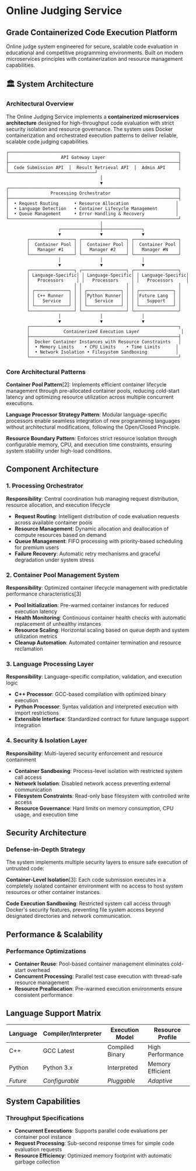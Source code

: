 # Online Judging Service

## Grade Containerized Code Execution Platform

Online judge system engineered for secure, scalable code evaluation in educational and competitive programming environments. Built on modern microservices principles with containerization and resource management capabilities.

## 🏛️ System Architecture

### **Architectural Overview**

The Online Judging Service implements a **containerized microservices architecture** designed for high-throughput code evaluation with strict security isolation and resource governance. The system uses Docker containerization and orchestrated execution patterns to deliver reliable, scalable code judging capabilities.

```
┌─────────────────────────────────────────────────────────────────┐
│                    API Gateway Layer                            │
├─────────────────────────────────────────────────────────────────┤
│  Code Submission API  │  Result Retrieval API  │  Admin API     │
└─────────────────────────────────┘
                                    │
                                    ▼
┌─────────────────────────────────────────────────────────────────┐
│                Processing Orchestrator                          │
├─────────────────────────────────────────────────────────────────┤
│  • Request Routing      • Resource Allocation                  │
│  • Language Detection   • Container Lifecycle Management       │
│  • Queue Management     • Error Handling & Recovery            │
└─────────────────────────────────────────────────────────────────┘
                                    │
                    ┌───────────────┼───────────────┐
                    ▼               ▼               ▼
        ┌─────────────────┐ ┌─────────────────┐ ┌─────────────────┐
        │  Container Pool │ │  Container Pool │ │  Container Pool │
        │   Manager #1    │ │   Manager #2    │ │   Manager #N    │
        └─────────────────┘ └─────────────────┘ └─────────────────┘
                    │               │               │
                    ▼               ▼               ▼
        ┌─────────────────┐ ┌─────────────────┐ ┌─────────────────┐
        │ Language-Specific│ │ Language-Specific│ │ Language-Specific│
        │   Processors     │ │   Processors     │ │   Processors     │
        │                 │ │                 │ │                 │
        │ ┌─────────────┐ │ │ ┌─────────────┐ │ │ ┌─────────────┐ │
        │ │ C++ Runner  │ │ │ │Python Runner│ │ │ │Future Lang  │ │
        │ │   Service   │ │ │ │   Service   │ │ │ │   Support   │ │
        │ └─────────────┘ │ │ └─────────────┘ │ │ └─────────────┘ │
        └─────────────────┘ └─────────────────┘ └─────────────────┘
                    │               │               │
                    ▼               ▼               ▼
        ┌─────────────────────────────────────────────────────────┐
        │             Containerized Execution Layer                │
        ├─────────────────────────────────────────────────────────┤
        │  Docker Container Instances with Resource Constraints   │
        │  • Memory Limits    • CPU Limits    • Time Limits      │
        │  • Network Isolation • Filesystem Sandboxing           │
        └─────────────────────────────────────────────────────────┘
```

### **Core Architectural Patterns**

**Container Pool Pattern**[2]: Implements efficient container lifecycle management through pre-allocated container pools, reducing cold-start latency and optimizing resource utilization across multiple concurrent executions.

**Language Processor Strategy Pattern**: Modular language-specific processors enable seamless integration of new programming languages without architectural modifications, following the Open/Closed Principle.

**Resource Boundary Pattern**: Enforces strict resource isolation through configurable memory, CPU, and execution time constraints, ensuring system stability under high-load conditions.

## Component Architecture

### **1. Processing Orchestrator**
**Responsibility**: Central coordination hub managing request distribution, resource allocation, and execution lifecycle
- **Request Routing**: Intelligent distribution of code evaluation requests across available container pools
- **Resource Management**: Dynamic allocation and deallocation of compute resources based on demand
- **Queue Management**: FIFO processing with priority-based scheduling for premium users
- **Failure Recovery**: Automatic retry mechanisms and graceful degradation under system stress

### **2. Container Pool Management System**
**Responsibility**: Optimized container lifecycle management with predictable performance characteristics[3]
- **Pool Initialization**: Pre-warmed container instances for reduced execution latency
- **Health Monitoring**: Continuous container health checks with automatic replacement of unhealthy instances
- **Resource Scaling**: Horizontal scaling based on queue depth and system utilization metrics
- **Cleanup Automation**: Automated container termination and resource reclamation

### **3. Language Processing Layer**
**Responsibility**: Language-specific compilation, validation, and execution logic
- **C++ Processor**: GCC-based compilation with optimized binary execution
- **Python Processor**: Syntax validation and interpreted execution with import restrictions
- **Extensible Interface**: Standardized contract for future language support integration

### **4. Security & Isolation Layer**
**Responsibility**: Multi-layered security enforcement and resource containment
- **Container Sandboxing**: Process-level isolation with restricted system call access
- **Network Isolation**: Disabled network access preventing external communication
- **Filesystem Constraints**: Read-only base filesystem with controlled write access
- **Resource Governance**: Hard limits on memory consumption, CPU usage, and execution time

##  Security Architecture

### **Defense-in-Depth Strategy**
The system implements multiple security layers to ensure safe execution of untrusted code:

**Container-Level Isolation**[3]: Each code submission executes in a completely isolated container environment with no access to host system resources or other container instances.

**Code Execution Sandboxing**: Restricted system call access through Docker's security features, preventing file system access beyond designated directories and network communication.

##  Performance & Scalability

### **Performance Optimizations**
- **Container Reuse**: Pool-based container management eliminates cold-start overhead
- **Concurrent Processing**: Parallel test case execution with thread-safe resource management
- **Resource Preallocation**: Pre-warmed execution environments ensure consistent performance

## **Language Support Matrix**
| Language | Compiler/Interpreter | Execution Model | Resource Profile |
|----------|---------------------|-----------------|------------------|
| C++ | GCC Latest | Compiled Binary | High Performance |
| Python | Python 3.x | Interpreted | Memory Efficient |
| *Future* | *Configurable* | *Pluggable* | *Adaptive* |

## System Capabilities

### **Throughput Specifications**
- **Concurrent Executions**: Supports parallel code evaluations per container pool instance
- **Request Processing**: Sub-second response times for simple code evaluation requests
- **Resource Efficiency**: Optimized memory footprint with automatic garbage collection
